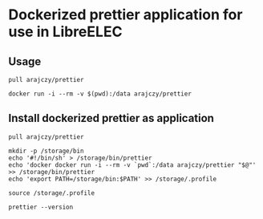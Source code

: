 # Dockerized prettier application for use in LibreELEC

## Usage

`pull arajczy/prettier`

`docker run -i --rm -v $(pwd):/data arajczy/prettier`

## Install dockerized prettier as application

```shell
pull arajczy/prettier

mkdir -p /storage/bin
echo '#!/bin/sh' > /storage/bin/prettier
echo 'docker docker run -i --rm -v `pwd`:/data arajczy/prettier "$@"' >> /storage/bin/prettier
echo 'export PATH=/storage/bin:$PATH' >> /storage/.profile

source /storage/.profile

prettier --version
```

